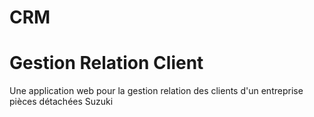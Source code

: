 # CRM
# Gestion Relation Client 

Une application web pour la gestion relation des clients d'un entreprise pièces détachées Suzuki 
